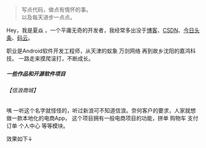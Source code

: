 > 写点代码，做点有情怀的事。  
> 以及每天进步一点点。

Hey，我是夏焱 ，一个平庸无奇的开发者，我经常多出没于[博客](https://xiayan24.github.io/)、[CSDN](https://blog.csdn.net/MacaoPark)、[今日头条](==)、[码云](https://gitee.com/xia_yan)。

职业是Android软件开发工程师，从天津的蚁象 万剑网络 再到故乡沈阳的嘉鸿科技。 一路走来摸爬滚打，不断成长。  

##### 一些作品和开源软件项目 

###### 【信浪商城】

咦 一听这个名字就怪怪的，听过新浪可不知道信浪。奈何客户的要求，人家就想做一款本地化的电商App， 这个项目拥有一般电商项目的功能，拼单 购物车 支付 订单 个人中心 等等模块。

效果如下↓

<html>
	<head>
		<meta charset="UTF-8">
		<title></title>
		<style>
			.divCls{
		        align: center;
				border: 20px solid white;
				float: left;
			}
			
			.cle{
				clear: both;
			}
		</style>
	</head>
	<body>
		<div class="divCls"><img src="http://xiayan24.cn3v.net/xla.jpg" height="460" width="260" ></div>
		<div class="divCls"><img src="http://xiayan24.cn3v.net/xlb.jpg" height="460" width="260" ></div>
		
		<div class="cle"></div>
		<div class="divCls"><img src="http://xiayan24.cn3v.net/xlc.jpg" height="460" width="260" ></div>
		<div class="divCls"><img src="http://xiayan24.cn3v.net/xld.jpg" height="460" width="260" ></div>
		<div class="cle"></div>
		<div class="divCls"><img src="http://xiayan24.cn3v.net/xlf.jpg" height="460" width="260" ></div>
		<div class="divCls"><img src="http://xiayan24.cn3v.net/xlz.png" height="460" width="260" ></div>
		<div class="cle"></div>
	</body>
</html>

这个项目网络请求框架是okhttp3网络请求，三方分享SharSDK 地图高德导航 三方支付，仿照淘宝的购物车功能，外卖模块仿照饿了么把商品加入口袋。后台是Java 再处理三方支付的时候，不用处理二次签名很舒心。 这个项目最糟心的就是懒加载的处理，解决途径就是在视图已经初始化，视图对用户可见的时候处理。 （当视图初始化并且对用户可见的时候真正的加载数据）

###### 【荞行健】

甲方是一个做汽车坐垫的厂家，做个电商项目我觉得他们想做的是网络营销，毕竟现公司的主要业务就是网络营销。虽然我不接触市场部，但是他们给我的感觉应该很赚钱。有机会要接触接触。言归正传，这个项目依旧是个电商项目，与我之前开发的[信浪]App 它要多一些内容，比如积分抽奖，还有一些应甲方要求对接另一个乙方的手环aar，等等。

效果如下↓
<html>
	<head>
		<meta charset="UTF-8">
		<title></title>
		<style>
			.divCls{
		        align: center;
				border: 20px solid white;
				float: left;
			}
			
			.cle{
				clear: both;
			}
		</style>
	</head>
	<body>
		<div class="divCls"><img src="http://xiayan24.cn3v.net/qxja.jpg" height="460" width="260" ></div>
		<div class="divCls"><img src="http://xiayan24.cn3v.net/qxjb.jpg" height="460" width="260" ></div>
		<div class="cle"></div>
		<div class="divCls"><img src="http://xiayan24.cn3v.net/qxjc.jpg" height="460" width="260" ></div>
		<div class="divCls"><img src="http://xiayan24.cn3v.net/qxjd.jpg" height="460" width="260" ></div>
		<div class="cle"></div>
		<div class="divCls"><img src="http://xiayan24.cn3v.net/qxje.jpg" height="460" width="260" ></div>
		<div class="divCls"><img src="http://xiayan24.cn3v.net/qxjf.jpg" height="460" width="260" ></div>
		<div class="cle"></div>
		<div class="divCls"><img src="http://xiayan24.cn3v.net/qxjg.jpg" height="460" width="260" ></div>
		<div class="divCls"><img src="http://xiayan24.cn3v.net/qxjh.jpg" height="460" width="260" ></div>
		<div class="cle"></div>
		<div class="divCls"><img src="http://xiayan24.cn3v.net/qxji.jpg" height="460" width="260" ></div>
		<div class="divCls"><img src="http://xiayan24.cn3v.net/qxjl.jpg" height="460" width="260" ></div>
		<div class="cle"></div>
		<div class="divCls"><img src="http://xiayan24.cn3v.net/qxjm.jpg" height="460" width="260" ></div>
		<div class="divCls"><img src="http://xiayan24.cn3v.net/qxj_zz.png" height="460" width="260" ></div>
		<div class="cle"></div>
	</body>
</html>

开发的时候很匆忙，网络请求框架用的是鸿洋大神封装的okhttp网络请求框架，例如三方支付，微信分享 QQ分享，百度地图定位 腾讯的Bugly 就不往上凑数了...优秀的效果就是自己写了个换头像的依赖库，还有那个积分转盘的实现。
现在Android主流的框架就是 Mvp+Retrofit+dagger2+RxAndroid，一直没有时间去学习。身边一些好朋友的框架是MVVM，自从回东北之后，不知道为何基本没有时间学习，项目排的太紧，电商项目基本1个半月就要交工。交付完马上进入下一个项目。。。

###### 【聚合口袋】

这个是我个人所写练习时所写的一款项目，项目中运用了一些我个人认为比较好的效果，以及实现了一些比较不错的功能，例如扫码功能,天气功能,视频播放等等 

效果如下↓
 

<html>
	<head>
		<meta charset="UTF-8">
		<title></title>
		<style>
			.divCls{
		        align: center;
				border: 20px solid white;
				float: left;
			}
			
			.cle{
				clear: both;
			}
		</style>
	</head>
	<body>
		<div class="divCls"><img src="http://xiayan24.cn3v.net/jha.jpg" height="460" width="260" ></div>
		<div class="divCls"><img src="http://xiayan24.cn3v.net/jhb.jpg" height="460" width="260" ></div>
		
		<div class="cle"></div>
		<div class="divCls"><img src="http://xiayan24.cn3v.net/jhc.jpg" height="460" width="260" ></div>
		<div class="divCls"><img src="http://xiayan24.cn3v.net/jhd.jpg" height="460" width="260" ></div>
		<div class="cle"></div>
		<div class="divCls"><img src="http://xiayan24.cn3v.net/jhe.jpg" height="460" width="260" ></div>
		<div class="divCls"><img src="http://xiayan24.cn3v.net/jhf.jpg" height="460" width="260" ></div>
		<div class="cle"></div>
		<div class="divCls"><img src="http://xiayan24.cn3v.net/jhg.jpg" height="460" width="260" ></div>
		<div class="divCls"><img src="http://xiayan24.cn3v.net/jhh.png" height="460" width="260" ></div>
		<div class="cle"></div>
		<div class="divCls"><img src="http://xiayan24.cn3v.net/jhi.jpg" height="460" width="260" ></div>
		<div class="divCls"><img src="http://xiayan24.cn3v.net/jhj.jpg" height="460" width="260" ></div>
		<div class="cle"></div>
		<div class="divCls"><img src="http://xiayan24.cn3v.net/jhk.jpg" height="460" width="260" ></div>
		<div class="divCls"><img src="http://xiayan24.cn3v.net/jhz.jpg" height="460" width="260" ></div>
		<div class="cle"></div>
		
	</body>
</html>

项目中整体的网络请求是Okhttp3，适配的框架则是鸿洋大神的适配框架Autolayout，黄油刀省去了大量的findViewbyID，适配器框架BaseRecycleViewAdapterHelper让我爱不释手。 视频播放框架采用的是jiecao，还有好多就不一一叙述了。 这个项目我已经把它开源了[地址](https://gitee.com/xia_yan/aggregated_news)

###### 扫码下载地址

<div align="center" >
<img src="http://xiayan24.cn3v.net/jh_zz.png" height="560" width="260" >

</div>


##### Talks





